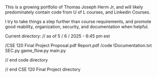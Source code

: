 This is a growing portfolio of Thomas Joseph Herm Jr, and will likely predominately contain code from U of L courses, and Linkedin Courses.

I try to take things a step further than course requirements, and promote good reability, organization, security, and documentation when helpful.

Current directory:         // as of 5 / 6 / 2025 - 6:45 pm est

/CSE 120 Final Project
  Proposal.pdf
  Report.pdf
  /code
    !Documentation.txt
    SEC.py
    game_flow.py
    main.py
    
  // end code directory
  
// end CSE 120 Final Project directory 
    
